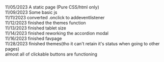 11/05/2023
A static page (Pure CSS/html only) <br>
11/09/2023
Some basic js  <br>
11/11/2023
converted .onclick to addeventlistener  <br>
11/12/2023
finished the themes function  <br>
11/13/2023
finished tablet size  <br>
11/14/2023
finished reworking the accordion modal  <br>
11/16/2023
finished favpage  <br>
11/28/2023
finished themes(tho it can't retain it's status when going to other pages)  <br>
almost all of clickable buttons are functioning
